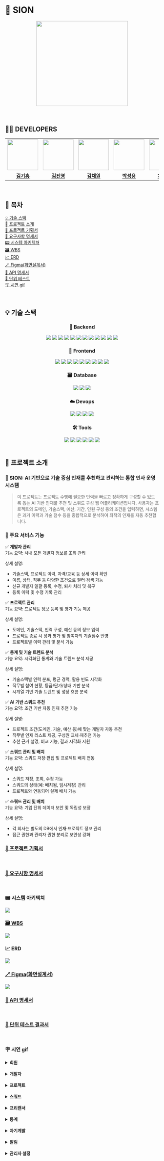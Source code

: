 
# 🎥 SION

<div align="center">
  <img src="https://github.com/user-attachments/assets/446a7a6f-69c7-46b8-b654-23fff8464afd" width="300" height="277"/>
</div>
<br><br>

## 👨‍💻 DEVELOPERS


<table>
  <tr>
    <td align="center">
      <img src="https://github.com/user-attachments/assets/13ac46cc-ef68-414f-bffe-aac5360b5497" width="100" height="100">
    </td>
    <td align="center">
      <img src="https://github.com/user-attachments/assets/8bde6eb9-cd10-43eb-a127-8b01752c6e6e" width="100" height="100">
    </td>
    <td align="center">
      <img src="https://github.com/user-attachments/assets/8ce1750a-d6df-4048-b2f2-1579bb6c4126" width="100" height="100">
    </td>
    <td align="center">
      <img src="https://github.com/user-attachments/assets/6436353c-2507-471c-8a02-6493ca0b7846" width="100" height="100">
    </td>
    <td align="center">
      <img src="https://github.com/user-attachments/assets/7eec2820-475d-4176-838d-5b8340f33e2c" width="100" height="100">
    </td>
    <td align="center">
      <img src="https://github.com/user-attachments/assets/7fac10d0-aec9-4448-836d-b3b6c11b8110" width="100" height="100">
    </td>
  </tr>
  <tr>
    <td align="center">
      <a href="https://github.com/Kihong12"><b>김기홍</b></a>
    </td>
    <td align="center">
      <a href="https://github.com/kimjy8937"><b>김진영</b></a>
    </td>
    <td align="center">
      <a href="https://github.com/sezeme"><b>김채원</b></a>
    </td>
    <td align="center">
      <a href="https://github.com/develup-psy"><b>박성용</b></a>
    </td>
    <td align="center">
      <a href="https://github.com/ckaudgh"><b>차명호</b></a>
    </td>
    <td align="center">
      <a href="https://github.com/didiha"><b>하채린</b></a>
    </td>
  </tr>
</table>


<br>

## 📜 목차

<a href="#tech-stack">💡 기술 스택</a><br>
<a href="#project-intro">📢 프로젝트 소개</a><br>
<a href="#planning">🐾 프로젝트 기획서</a><br>
<a href="#requirements">🔡 요구사항 명세서</a><br>
<a href="#architecture">📟 시스템 아키텍쳐</a><br>
<a href="#wbs">🗃️ WBS</a><br>
<a href="#erd">📈 ERD</a><br>
<a href="#figma">🪄 Figma(화면설계서)</a><br>
<a href="#api">👾 API 명세서</a><br>
<a href="#test">📄 단위 테스트</a><br>
<a href="#demo">🪧 시연 gif</a>


<br>

<h2 id="tech-stack">💡 기술 스택</h2>

<div align="center">

### 🌿 Backend
<img src="https://img.shields.io/badge/Spring-6DB33F?style=for-the-badge&logo=spring&logoColor=white" />
<img src="https://img.shields.io/badge/Spring_Boot-6DB33F?style=for-the-badge&logo=springboot&logoColor=white" />
<img src="https://img.shields.io/badge/Spring_Security-6DB33F?style=for-the-badge&logo=springsecurity&logoColor=white" />
<img src="https://img.shields.io/badge/Spring_Data_JPA-6DB33F?style=for-the-badge" />
<img src="https://img.shields.io/badge/Gradle-02303A?style=for-the-badge&logo=gradle&logoColor=white" />
<img src="https://img.shields.io/badge/JWT-000000?style=for-the-badge&logo=JSON%20web%20tokens&logoColor=white" />
<img src="https://img.shields.io/badge/Hibernate-59666C?style=for-the-badge&logo=hibernate&logoColor=white" />
<img src="https://img.shields.io/badge/Docker-2496ED?style=for-the-badge&logo=docker&logoColor=white" />
<img src="https://img.shields.io/badge/JOOQ-555555?style=for-the-badge" />
<img src="https://img.shields.io/badge/SSE-1572B6?style=for-the-badge" />
<img src="https://img.shields.io/badge/Rekognition-1572B6?style=for-the-badge" />
<img src="https://img.shields.io/badge/CloudFront-7D1B7E?style=for-the-badge" />

</div>

<div align="center">

### 🌿 Frontend
<img src="https://img.shields.io/badge/Vue.js-4FC08D?style=for-the-badge&logo=vue.js&logoColor=white" />
<img src="https://img.shields.io/badge/JavaScript-F7DF1E?style=for-the-badge&logo=javascript&logoColor=black" />
<img src="https://img.shields.io/badge/HTML5-E34F26?style=for-the-badge&logo=html5&logoColor=white" />
<img src="https://img.shields.io/badge/CSS3-1572B6?style=for-the-badge&logo=css3&logoColor=white" />
<img src="https://img.shields.io/badge/Axios-5A29E4?style=for-the-badge" />
<img src="https://img.shields.io/badge/Vue_Router-4FC08D?style=for-the-badge" />
<img src="https://img.shields.io/badge/Pinia-F7DF1E?style=for-the-badge&logo=pinia&logoColor=black" />
<img src="https://img.shields.io/badge/Tailwind-2496ED?style=for-the-badge&logo=Tailwind&logoColor=white" />
<img src="https://img.shields.io/badge/ToastUi-2496ED?style=for-the-badge&logo=toastui&logoColor=white" />

</div>

<div align="center">

### 🗃️ Database
<img src="https://img.shields.io/badge/MariaDB-003545?style=for-the-badge&logo=mariadb&logoColor=white" />
<img src="https://img.shields.io/badge/Redis-DC382D?style=for-the-badge&logo=redis&logoColor=white" />
<img src="https://img.shields.io/badge/Amazon_S3-569A31?style=for-the-badge&logo=amazonaws&logoColor=white" />

</div>

<div align="center">

### ☁️ Devops
<img src="https://img.shields.io/badge/AWS-232F3E?style=for-the-badge&logo=amazonaws&logoColor=white" />
<img src="https://img.shields.io/badge/Kubernetes-326CE5?style=for-the-badge&logo=kubernetes&logoColor=white" />
<img src="https://img.shields.io/badge/Jenkins-DC382D?style=for-the-badge&logo=Jenkins&logoColor=white" />
<img src="https://img.shields.io/badge/Argo-FF6C37?style=for-the-badge&logo=Argo&logoColor=white" />
</div>

<div align="center">

### 🛠️ Tools
<img src="https://img.shields.io/badge/Git-F05032?style=for-the-badge&logo=git&logoColor=white" />
<img src="https://img.shields.io/badge/GitHub-181717?style=for-the-badge&logo=github&logoColor=white" />
<img src="https://img.shields.io/badge/Figma-F24E1E?style=for-the-badge&logo=figma&logoColor=white" />
<img src="https://img.shields.io/badge/Discord-5865F2?style=for-the-badge&logo=discord&logoColor=white" />
<img src="https://img.shields.io/badge/Postman-FF6C37?style=for-the-badge&logo=postman&logoColor=white" />
<img src="https://img.shields.io/badge/Jira-326CE5?style=for-the-badge&logo=jira&logoColor=white" />

</div>

<br>

<h2 id="project-intro">📢 프로젝트 소개</h2>

### 🎥 **SION: AI 기반으로 기술 중심 인재를 추천하고 관리하는 통합 인사 운영 시스템**

> 이 프로젝트는 프로젝트 수행에 필요한 인력을 빠르고 정확하게 구성할 수 있도록 돕는 AI 기반 인재풀 추천 및 스쿼드 구성 웹 어플리케이션입니다.
사용자는 프로젝트의 도메인, 기술스택, 예산, 기간, 인원 구성 등의 조건을 입력하면, 시스템은 과거 이력과 기술 점수 등을 종합적으로 분석하여 최적의 인재를 자동
추천합니다.


### 🌟 주요 서비스 기능

✅ **개발자 관리**  
기능 요약: 사내 모든 개발자 정보를 조회·관리

상세 설명:

- 기술스택, 프로젝트 이력, 자격/교육 등 상세 이력 확인
- 이름, 상태, 직무 등 다양한 조건으로 필터·검색 가능
- 신규 개발자 일괄 등록, 수정, 퇴사 처리 및 복구
- 등록 이력 및 수정 기록 관리

✅ **프로젝트 관리**  
기능 요약: 프로젝트 정보 등록 및 평가 기능 제공

상세 설명:
- 도메인, 기술스택, 인력 구성, 예산 등의 정보 입력
- 프로젝트 종료 시 성과 평가 및 참여자의 기술점수 반영
- 프로젝트별 이력 관리 및 분석 가능

✅ **통계 및 기술 트렌드 분석**  
기능 요약: 시각화된 통계와 기술 트렌드 분석 제공

상세 설명:
- 기술스택별 인력 분포, 평균 경력, 활용 빈도 시각화
- 직무별 참여 현황, 등급/단가/상태 기반 분석
- 시계열 기반 기술 트렌드 및 성장 흐름 분석

✅ **AI 기반 스쿼드 추천**  
기능 요약: 조건 기반 자동 인재 추천 기능

상세 설명:
- 프로젝트 조건(도메인, 기술, 예산 등)에 맞는 개발자 자동 추천
- 직무별 인재 리스트 제공, 구성원 교체·재추천 가능
- 추천 근거 설명, 비교 기능, 결과 시각화 지원

✅ **스쿼드 관리 및 배치**  
기능 요약: 스쿼드 저장·편집 및 프로젝트 배치 연동

상세 설명:
- 스쿼드 저장, 조회, 수정 가능
- 스쿼드의 상태(예: 배치됨, 임시저장) 관리
- 프로젝트와 연동되어 실제 배치 가능

✅ **스쿼드 관리 및 배치**  
기능 요약: 기업 단위 데이터 보안 및 독립성 보장

상세 설명:
- 각 회사는 별도의 DB에서 인재·프로젝트 정보 관리
- 접근 권한과 관리자 권한 분리로 보안성 강화

<h3 id="planning">
  <a href="https://docs.google.com/document/d/1sGixpxJ4l9nXPV3sTUZbL084y2LVurlD_iGcDL25UAs/edit?tab=t.0" target="_blank">
    🐾 프로젝트 기획서
  </a>
</h3> <br>

<h3 id="requirements">
  <a href="https://docs.google.com/spreadsheets/d/1GrDOmd987vaQiI3pSXLBK9NU2OWbMYGAb3edGdWXD0o/edit?gid=230510313#gid=230510313" target="_blank">
    🔡 요구사항 명세서
  </a>
</h3> <br>

<h3 id="architecture">📟 시스템 아키텍쳐</h3>
<img src="https://github.com/user-attachments/assets/001e9d98-2a3c-4948-a02b-9649b3b2de7b" />
<br>

<h3 id="requirements">
  <a href="https://docs.google.com/spreadsheets/d/1GrDOmd987vaQiI3pSXLBK9NU2OWbMYGAb3edGdWXD0o/edit?gid=108925002#gid=108925002" target="_blank">
    🗃️ WBS
  </a>
</h3> 
<img src="https://github.com/user-attachments/assets/fc88d8df-ac01-49fe-91df-c80ee2662e9d" />
<br>

<h3 id="erd">📈 ERD</h3>
<img src="https://github.com/user-attachments/assets/a07a5d5a-6a9d-47db-a4db-0b7da8d493a9" />
<br>

<h3 id="figma">
  <a href="https://www.figma.com/design/TW7n0XzdVkNInCWernHCvD/be-15-fin?node-id=413-1769&t=sBHWtZHO7Nf4EZ2s-0" target="_blank">
    🪄 Figma(화면설계서)
  </a>
</h3> 
<img src="https://github.com/user-attachments/assets/d2008c31-1d79-44e9-a011-082bbf8ef6dc" />
<br>

<h3 id="api">
  <a href="https://docs.google.com/spreadsheets/d/1GrDOmd987vaQiI3pSXLBK9NU2OWbMYGAb3edGdWXD0o/edit?gid=1268650155#gid=1268650155" target="_blank">
    👾 API 명세서
  </a>
</h3> 
<br>

<h3 id="test">
  <a href="https://drive.google.com/file/d/17vMFeUcY3hxOw3yBqv8Zc5Tg1UwTVfYy/view" target="_blank">
    📄 단위 테스트 결과서
  </a>
</h3> 
<br>


<h3 id="demo">🪧 시연 gif</h3>


<details><summary><strong>회원</strong></summary>

  <details><summary>로그인</summary>
    <img src="https://github.com/user-attachments/assets/a84ce5d6-7917-4103-9a53-302d42ab0f6d" alt="로그인" />
  </details>
  
  <details><summary>로그아웃</summary>
    <img src="https://github.com/user-attachments/assets/edb743c8-df3b-40eb-b4b4-a246db1e8144" alt="로그아웃" />
  </details>

  <details><summary>회원가입</summary>
    <img src="https://github.com/user-attachments/assets/4a484924-3ab2-4181-b5e1-043832400ceb" alt="회원가입" />
  </details>

</details>

<br>

<details><summary><strong>개발자</strong></summary>

<details><summary>개발자 등록</summary>

<img src="https://github.com/user-attachments/assets/d08f1955-0af5-46d6-9a13-0d4a5abb722d" alt="개발자 등록" />
</details>

<details><summary>개발자 목록 조회</summary>
<img src="https://github.com/user-attachments/assets/beb450e6-c32c-4ce7-9d79-4d154ea71aa8" alt="개발자 목록 조회" />
</details>

<details><summary>개발자 상세 조회</summary>
<img src="https://github.com/user-attachments/assets/26913065-d88f-4e7d-864a-9c9a75aa0c89" alt="개발자 상세 조회" />
</details>

<details><summary>개발자 상태 변경</summary>
<img src="https://github.com/user-attachments/assets/175e3b29-b394-4196-a6cf-2333325fbaf2" alt="개발자 상태 변경" />
</details>

<details><summary>개발자 수정</summary>
<img src="https://github.com/user-attachments/assets/12f67485-8ec9-4269-bcc6-dcdc40d7c16f" alt="개발자 수정" />
</details>

<details><summary>개발자 삭제</summary>
<img src="https://github.com/user-attachments/assets/b514293a-8e75-4bea-9c70-1ea1cb633860" alt="개발자 삭제" />
</details>

</details>

<br>

<details><summary><strong> 프로젝트 </strong></summary>

<details><summary>프로젝트 등록(관리자)</summary>
<img src="https://github.com/user-attachments/assets/1b69d1e6-7596-4e79-903e-336bc6c86773" alt="프로젝트 등록" />

</details>

<details><summary>프로젝트 수정/삭제(관리자)</summary>
<img src="https://github.com/user-attachments/assets/b14fe9e7-f0b7-46a3-8f2c-c5c10d62c5da" alt="프로젝트 삭제" />
</details>

<details><summary>프로젝트 종료(관리자)</summary>
<img src="https://github.com/user-attachments/assets/0b7dcf2c-a04d-4e99-83ae-7f4b70784b0d" alt="프로젝트 종료" />
</details>

<details><summary>프로젝트 목록 조회(필터)</summary>
<img src="https://github.com/user-attachments/assets/3dc99650-d3dd-4ed4-9482-62516bc2b464" alt="프로젝트 목록 조회 필터" />
</details>

<details><summary>프로젝트 목록 조회(검색어)</summary>
<img src="https://github.com/user-attachments/assets/6daaa2f3-dcf4-4381-b65e-99bdea64b1c4" alt="프로젝트 목록 조회 검색어" />
</details>

<details><summary>프로젝트 상세 조회</summary>
<img src="https://github.com/user-attachments/assets/f7f14f87-ec96-4954-86ff-85db48cd3144" alt="프로젝트 상세 조회" />
</details>

<details><summary>개발자의 프로젝트 이력 등록 요청</summary>
<img src="https://github.com/user-attachments/assets/7d60ca91-a5bc-405a-a092-f346ddcf4e8b" alt="프로젝트 이력 등록 요청" />
</details>

<details><summary>관리자의 프로젝트 이력 등록 요청 거부</summary>
<img src="https://github.com/user-attachments/assets/cdc3e27d-85dd-4bec-8108-e25d650a0379" alt="프로젝트 이력 등록 요청 거부" />
</details>

<details><summary>개발자의 프로젝트 이력 등록 재요청</summary>
<img src="https://github.com/user-attachments/assets/a926df2e-c48f-4d2c-ac01-47a25fb8876b" alt="프로젝트 이력 등록 재요청" />
</details>

<details><summary>관리자의 프로젝트 이력 등록 승인</summary>
<img src="https://github.com/user-attachments/assets/fa2fa2c0-8b24-4b9c-90cc-28b792fda9cb" alt="프로젝트 이력 등록 승인" />
</details>

<details><summary>개발자의 프로젝트 이력 등록 승인 확인</summary>
<img src="https://github.com/user-attachments/assets/041c3548-2884-4965-a0e9-3b834ac95329" alt="프로젝트 이력 등록 승인 확인" />
</details>

</details>


<br>

<details><summary><strong>스쿼드</strong></summary>

<details><summary>스쿼드 등록</summary>
    <img src="[https://github.com/user-attachments/assets/079190c3-6bb1-4e3b-9740-51f38b8d5b6d](https://github.com/user-attachments/assets/c1975249-741d-4c3e-945d-93239573241a)" alt="스쿼드 등록" />
  </details>

  <details><summary>스쿼드 공유</summary>
    <img src="https://github.com/user-attachments/assets/079190c3-6bb1-4e3b-9740-51f38b8d5b6d" alt="스쿼드 공유" />
  </details>

<details><summary>MB-01_로그인</summary>
<img src="assets/07_WIREFRAME/MB-01_%E1%84%85%E1%85%A9%E1%84%80%E1%85%B3%E1%84%8B%E1%85%B5%E1%86%AB.png" alt="MB-01_로그인" />
</details>

<details><summary>MB-02_마스터 - 계정 생성</summary>
<img src="assets/07_WIREFRAME/MB-02_%E1%84%86%E1%85%A1%E1%84%89%E1%85%B3%E1%84%90%E1%85%A5%20-%20%E1%84%80%E1%85%A8%E1%84%8C%E1%85%A5%E1%86%BC%20%E1%84%89%E1%85%A2%E1%86%BC%E1%84%89%E1%85%A5%E1%86%BC.png" alt="MB-02_마스터 - 계정 생성" />
</details>

<details><summary>MB-03_로그인이력</summary>
<img src="assets/07_WIREFRAME/MB-03_%E1%84%85%E1%85%A9%E1%84%80%E1%85%B3%E1%84%8B%E1%85%B5%E1%86%AB%E1%84%8B%E1%85%B5%E1%84%85%E1%85%A7%E1%86%A8.png" alt="MB-03_로그인이력" />
</details>

<br>

<details><summary>MB-04_프로필 - 로그인 내역</summary>
<img src="assets/07_WIREFRAME/MB-04_%E1%84%91%E1%85%B3%E1%84%85%E1%85%A9%E1%84%91%E1%85%B5%E1%86%AF%20-%20%E1%84%85%E1%85%A9%E1%84%80%E1%85%B3%E1%84%8B%E1%85%B5%E1%86%AB%20%E1%84%82%E1%85%A2%E1%84%8B%E1%85%A7%E1%86%A8.png" alt="MB-04_프로필 - 로그인 내역" />
</details>

<details><summary>MB-05_프로필 - 로그인 내역 더보기</summary>
<img src="assets/07_WIREFRAME/MB-05_%E1%84%91%E1%85%B3%E1%84%85%E1%85%A9%E1%84%91%E1%85%B5%E1%86%AF%20-%20%E1%84%85%E1%85%A9%E1%84%80%E1%85%B3%E1%84%8B%E1%85%B5%E1%86%AB%20%E1%84%82%E1%85%A2%E1%84%8B%E1%85%A7%E1%86%A8%20%E1%84%83%E1%85%A5%E1%84%87%E1%85%A9%E1%84%80%E1%85%B5.png" alt="MB-05_프로필 - 로그인 내역 더보기" />
</details>

</details>

<br>

<details><summary><strong>프리랜서</strong></summary>

<details><summary>PD-01_카테고리 목록 조회</summary>
<img src="assets/07_WIREFRAME/PD-01_%EC%B9%B4%ED%85%8C%EA%B3%A0%EB%A6%AC%20%EB%AA%A9%EB%A1%9D%20%EC%A1%B0%ED%9A%8C.png" alt="PD-01_카테고리 목록 조회" />
</details>

<details><summary>PD-02_부모 카테고리 상세 조회</summary>
<img src="assets/07_WIREFRAME/PD-02_%EB%B6%80%EB%AA%A8%20%EC%B9%B4%ED%85%8C%EA%B3%A0%EB%A6%AC%20%EC%83%81%EC%84%B8%20%EC%A1%B0%ED%9A%8C.png" alt="PD-02_부모 카테고리 상세 조회" />
</details>

<details><summary>PD-03_자식 카테고리 상세 조회</summary>
<img src="assets/07_WIREFRAME/PD-03_%EC%9E%90%EC%8B%9D%20%EC%B9%B4%ED%85%8C%EA%B3%A0%EB%A6%AC%20%EC%83%81%EC%84%B8%20%EC%A1%B0%ED%9A%8C.png" alt="PD-03_자식 카테고리 상세 조회" />
</details>

<details><summary>PD-04_제품 등록</summary>
<img src="assets/07_WIREFRAME/PD-04_%EC%A0%9C%ED%92%88%20%EB%93%B1%EB%A1%9D.png" alt="PD-04_제품 등록" />
</details>

<details><summary>PD-05_제품 목록 조회</summary>
<img src="assets/07_WIREFRAME/PD-05_%EC%A0%9C%ED%92%88%20%EB%AA%A9%EB%A1%9D%20%EC%A1%B0%ED%9A%8C.png" alt="PD-05_제품 목록 조회" />
</details>

<details><summary>PD-06_제품 상세 조회</summary>
<img src="assets/07_WIREFRAME/PD-06_%EC%A0%9C%ED%92%88%20%EC%83%81%EC%84%B8%20%EC%A1%B0%ED%9A%8C.png" alt="PD-06_제품 상세 조회" />
</details>

<details><summary>PD-07_거래처 별 제품 계약 등록</summary>
<img src="assets/07_WIREFRAME/PD-07_%EA%B1%B0%EB%9E%98%EC%B2%98%20%EB%B3%84%20%EC%A0%9C%ED%92%88%20%EA%B3%84%EC%95%BD%20%EB%93%B1%EB%A1%9D.png" alt="PD-07_거래처 별 제품 계약 등록" />
</details>

<details><summary>PD-08_거래처 별 제품 계약 목록 조회</summary>
<img src="assets/07_WIREFRAME/PD-08_%EA%B1%B0%EB%9E%98%EC%B2%98%20%EB%B3%84%20%EC%A0%9C%ED%92%88%20%EA%B3%84%EC%95%BD%20%EB%AA%A9%EB%A1%9D%20%EC%A1%B0%ED%9A%8C.png" alt="PD-08_거래처 별 제품 계약 목록 조회" />
</details>

<details><summary>PD-09_거래처 별 제품 계약 상세 조회</summary>
<img src="assets/07_WIREFRAME/PD-09_%EA%B1%B0%EB%9E%98%EC%B2%98%20%EB%B3%84%20%EC%A0%9C%ED%92%88%20%EA%B3%84%EC%95%BD%20%EC%83%81%EC%84%B8%20%EC%A1%B0%ED%9A%8C.png" alt="PD-09_거래처 별 제품 계약 상세 조회" />
</details>

</details>

<br>

<details><summary><strong>통계</strong></summary>

<details><summary>기간별 인기 기술 스택 조회</summary>
<img src="https://github.com/user-attachments/assets/43f142eb-eca0-474d-a14b-3cf9fbefffa4" alt="기간별 인기 기술 스택 조회" />
</details>

<details><summary>기술 스택별 구성원 조회</summary>
<img src="https://github.com/user-attachments/assets/188e1e57-3fab-4968-9426-ba5814ee0383" alt="기술 스택별 구성원 조회" />
</details>

<details><summary>기술 스택 도입률 변화 추이 조회</summary>
<img src="https://github.com/user-attachments/assets/ac1c5aec-239e-46fc-8f5a-0844c28f0d2a" alt="기술 스택 도입률 변화 추이 조회" />
</details>

<details><summary>기술 스택별 평균 경력 조회</summary>
<img src="https://github.com/user-attachments/assets/05800413-7c2f-4838-8e8d-73b565b44661" alt="기술 스택별 평균 경력 조회" />
</details>

<details><summary>등급별 대기 상태 인원수 조회</summary>
<img src="https://github.com/user-attachments/assets/7fd6e750-5e6c-41cb-a8ba-2e2efb2efd92" alt="등급별 대기 상태 인원수 조회" />
</details>

<details><summary>등급별 연봉 분포 조회</summary>
<img src="https://github.com/user-attachments/assets/9b7a91bf-e0e5-4c79-b2a8-b9b71b33733f" alt="등급별 연봉 분포 조회" />
</details>

<details><summary>직무별 등록된 인원수 조회</summary>
<img src="https://github.com/user-attachments/assets/dc7ca0aa-c94e-4d25-b297-edf653cc3c6d" alt="직무별 등록된 인원수 조회" />
</details>

</details>

<br>

<details><summary><strong>자기계발</strong></summary>
  
<details><summary>추천 교육 조회</summary>
<img src="https://github.com/user-attachments/assets/27776da8-94c0-4a66-8f96-e7089a15865e" alt="추천 교육 조회" />
</details>

<details><summary>자격증 종류 조회</summary>
<img src="https://github.com/user-attachments/assets/d8db0292-f239-4874-aa14-adb5a8269acd" alt="자격증 종류 조회" />
</details>

<details><summary>보유 자격증 조회</summary>
<img src="https://github.com/user-attachments/assets/760c90cf-82a9-4320-b408-6f3c4b37251d" alt="보유 자격증 조회" />
</details>

</details>

<br>

<details><summary><strong>알림</strong></summary>
    
  <details><summary>알림 조회</summary>
  <img src="https://github.com/user-attachments/assets/b53df560-97aa-4997-aaf0-b0f45a028034" alt="알림 조회" />
  </details>
  
  <details><summary>알림 발송 시 실시간 알림</summary>
  <img src="https://github.com/user-attachments/assets/8fd5f0b1-ca6a-4d17-b2f5-a0ffce32840b" alt="알림 발송 시 실시간 알림" />
  </details>
  
  <details><summary>알림 하나 읽음</summary>
  <img src="https://github.com/user-attachments/assets/abc9bb17-57c2-46e1-95cd-f41d70f07021" alt="알림 하나 읽음" />
  </details>
  
  <details><summary>알림 전부 읽음</summary>
  <img src="https://github.com/user-attachments/assets/f001ec1e-1ae5-4ffc-9683-9924ace7f2fb" alt="알림 전부 읽음" />
  </details>

</details>

<br>

<details><summary><strong>관리자 설정</strong></summary>

<details><summary>기술 스택 관리</summary>
<img src="https://github.com/user-attachments/assets/5e6bc4ce-9910-4843-a858-92c4d1fbd6f0" alt="기술 스택 관리" />
</details>

<details><summary>직무 관리</summary>
<img src="https://github.com/user-attachments/assets/a832dd5d-ef01-4005-bad8-3a9b576faedc" alt="직무 관리" />
</details>

<details><summary>도메인 관리</summary>
<img src="https://github.com/user-attachments/assets/1b6430af-2706-4276-967c-b02008fc621f" alt="도메인 관리" />
</details>

<details><summary>고객사 관리</summary>
<img src="https://github.com/user-attachments/assets/df636124-8f3c-4115-88e6-a8fb32a89ee0" alt="고객사 관리" />
</details>

<details><summary>구간별 단가 관리</summary>
<img src="https://github.com/user-attachments/assets/2e4ed6f1-7334-4d18-81e9-184d1b1cd1c1" alt="구간별 단가 관리" />
</details>

<details><summary>초기 스택 점수 관리</summary>
<img src="https://github.com/user-attachments/assets/ee8bbf86-f514-4dfe-8040-5aef35350b7a" alt="초기 스택 점수 관리" />
</details>

<details><summary>자격증 종류 관리</summary>
<img src="https://github.com/user-attachments/assets/3c8d69fd-b8cf-47ff-a017-519682dfbf6e" alt="자격증 종류 관리" />
</details>

<details><summary>자격증 승인 관리</summary>
<img src="https://github.com/user-attachments/assets/50aea1fd-d11f-453b-9035-db2a1651b5e7" alt="자격증 승인 관리" />
</details>

